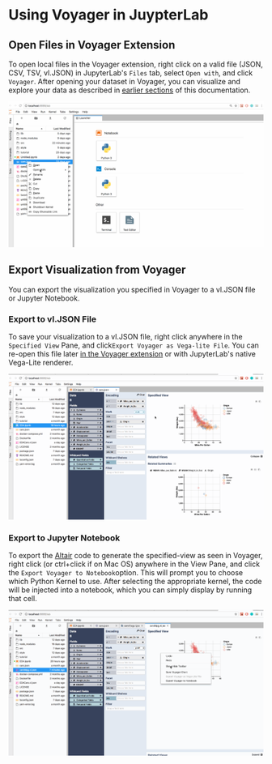 # Using Voyager in JuypterLab

## **Open Files in Voyager Extension**

To open local files in the Voyager extension, right click on a valid file \(JSON, CSV, TSV, vl.JSON\) in JupyterLab's `Files` tab, select `Open with`, and click `Voyager`. After opening your dataset in Voyager, you can visualize and explore your data as described in [earlier sections](https://github.com/vega/voyager-docs/tree/d3786f83366a597c44a2a2b9895ad58d7db6d039/visualizing-data/README.md) of this documentation.

![](.gitbook/assets/openingvoyager.gif)

## Export Visualization from Voyager

You can export the visualization you specified in Voyager to a vl.JSON file or Jupyter Notebook.

### Export to vl.JSON File

To save your visualization to a vl.JSON file, right click anywhere in the `Specified View` Pane, and click`Export Voyager as Vega-lite File`. You can re-open this file later [in the Voyager extension](using-voyager-in-juypterlab.md#open-files-in-voyager-extension) or with JupyterLab's native Vega-Lite renderer.

![Save specified visualization to vl.JSON file](.gitbook/assets/exportvoyager1.gif)

### Export to Jupyter Notebook

To export the [Altair](https://altair-viz.github.io/) code to generate the specified-view as seen in Voyager, right click \(or ctrl+click if on Mac OS\) anywhere in the View Pane, and click the `Export Voyager to Notebook`option. This will prompt you to choose which Python Kernel to use. After selecting the appropriate kernel, the code will be injected into a notebook, which you can simply display by running that cell.

![](.gitbook/assets/exportcode.gif)

